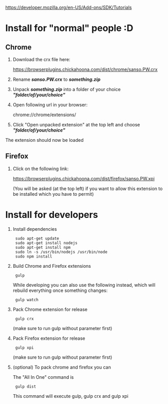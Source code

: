 https://developer.mozilla.org/en-US/Add-ons/SDK/Tutorials

# Install for "normal" people :D

## Chrome

1. Download the crx file here:

    https://browserplugins.chickahoona.com/dist/chrome/sanso.PW.crx
    
2. Rename ***sanso.PW.crx*** to ***something.zip***

3. Unpack ***something.zip*** into a folder of your choice ***"folder/of/your/choice"***
    
4. Open following url in your browser:

    chrome://chrome/extensions/
    
5. Click "Open unpacked extension" at the top left and choose ***"folder/of/your/choice"***

The extension should now be loaded


## Firefox

1. Click on the following link:

    https://browserplugins.chickahoona.com/dist/firefox/sanso.PW.xpi
    
    (You will be asked (at the top left) if you want to allow this extension to be installed which you have to permit)
    

# Install for developers

1. Install dependencies

        sudo apt-get update
        sudo apt-get install nodejs
        sudo apt-get install npm
        sudo ln -s /usr/bin/nodejs /usr/bin/node
        sudo npm install
        
2. Build Chrome and Firefox extensions

        gulp
        
    While developing you can also use the following instead, which will rebuild everything once something changes:
        
        gulp watch

3. Pack Chrome extension for release

        gulp crx

    (make sure to run gulp without parameter first)
        
4. Pack Firefox extension for release

        gulp xpi

    (make sure to run gulp without parameter first)
        
5. (optional) To pack chrome and firefox you can 
        
    The "All In One" command is
    
        gulp dist
        
    This command will execute gulp, gulp crx and gulp xpi

